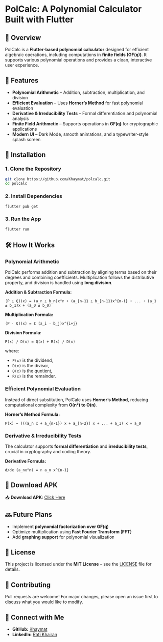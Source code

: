 # **PolCalc: A Polynomial Calculator Built with Flutter**

## 📌 **Overview**
PolCalc is a **Flutter-based polynomial calculator** designed for efficient algebraic operations, including computations in **finite fields (GF(q))**. It supports various polynomial operations and provides a clean, interactive user experience.

## 🚀 **Features**
- **Polynomial Arithmetic** – Addition, subtraction, multiplication, and division
- **Efficient Evaluation** – Uses **Horner’s Method** for fast polynomial evaluation
- **Derivative & Irreducibility Tests** – Formal differentiation and polynomial analysis
- **Finite Field Arithmetic** – Supports operations in **GF(q)** for cryptographic applications
- **Modern UI** – Dark Mode, smooth animations, and a typewriter-style splash screen

## 🔧 **Installation**
### **1. Clone the Repository**
```sh
git clone https://github.com/Khaymat/polcalc.git
cd polcalc
```

### **2. Install Dependencies**
```sh
flutter pub get
```

### **3. Run the App**
```sh
flutter run
```

## 🛠 **How It Works**
### **Polynomial Arithmetic**
PolCalc performs addition and subtraction by aligning terms based on their degrees and combining coefficients. Multiplication follows the distributive property, and division is handled using **long division**.

**Addition & Subtraction Formula:**
```
(P ± Q)(x) = (a_n ± b_n)x^n + (a_{n-1} ± b_{n-1})x^{n-1} + ... + (a_1 ± b_1)x + (a_0 ± b_0)
```

**Multiplication Formula:**
```
(P ⋅ Q)(x) = Σ (a_i ⋅ b_j)x^{i+j}
```

**Division Formula:**
```
P(x) / D(x) = Q(x) + R(x) / D(x)
```

where:
- `P(x)` is the dividend,
- `D(x)` is the divisor,
- `Q(x)` is the quotient,
- `R(x)` is the remainder.

### **Efficient Polynomial Evaluation**
Instead of direct substitution, PolCalc uses **Horner’s Method**, reducing computational complexity from **O(n²) to O(n)**.

**Horner’s Method Formula:**
```
P(x) = (((a_n x + a_{n-1}) x + a_{n-2}) x + ... + a_1) x + a_0
```

### **Derivative & Irreducibility Tests**
The calculator supports **formal differentiation** and **irreducibility tests**, crucial in cryptography and coding theory.

**Derivative Formula:**
```
d/dx (a_nx^n) = n a_n x^{n-1}
```

## 📲 **Download APK**
📥 **Download APK**: [Click Here](https://drive.google.com/uc?export=download&id=1M-EKjIf5QDT7BXjxoRE2iYp4a_GtV_vA)

## 🔜 **Future Plans**
- Implement **polynomial factorization over GF(q)**
- Optimize multiplication using **Fast Fourier Transform (FFT)**
- Add **graphing support** for polynomial visualization

## 📝 **License**
This project is licensed under the **MIT License** – see the [LICENSE](LICENSE) file for details.

## 🤝 **Contributing**
Pull requests are welcome! For major changes, please open an issue first to discuss what you would like to modify.

## 🔗 **Connect with Me**
- **GitHub:** [Khaymat](https://github.com/Khaymat)
- **LinkedIn:** [Rafi Khairan](https://www.linkedin.com/in/rafikhairan/) 
